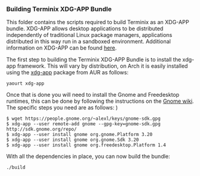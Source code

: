 ### Building Terminix XDG-APP Bundle

This folder contains the scripts required to build Terminix as an XDG-APP bundle. XDG-APP allows desktop applications to be distributed independently of traditional Linux package managers, applications distributed in this way run in a sandboxed environment. Additional information on XDG-APP can be found [here](https://wiki.gnome.org/Projects/SandboxedApps). 

The first step to building the Terminix XDG-APP Bundle is to install the xdg-app framework. This will vary by distribution, on Arch it is easily installed using the [xdg-app](https://aur.archlinux.org/packages/xdg-app) package from AUR as follows:

```yaourt xdg-app```

Once that is done you will need to install the Gnome and Freedesktop runtimes, this can be done by following the instructions on the [Gnome wiki](https://wiki.gnome.org/Projects/SandboxedApps#Gnome_sdk). The specific steps you need are as follows:
)
```
$ wget https://people.gnome.org/~alexl/keys/gnome-sdk.gpg
$ xdg-app --user remote-add gnome --gpg-key=gnome-sdk.gpg http://sdk.gnome.org/repo/
$ xdg-app --user install gnome org.gnome.Platform 3.20
$ xdg-app --user install gnome org.gnome.Sdk 3.20
$ xdg-app --user install gnome org.freedesktop.Platform 1.4
```
With all the dependencies in place, you can now build the bundle:

```
./build
```

